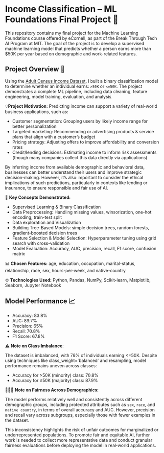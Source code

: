 # Income Classification – ML Foundations Final Project 💼

This repository contains my final project for the Machine Learning Foundations course offered by eCornell, as part of the Break Through Tech AI Program at MIT. 
The goal of the project is to develop a supervised machine learning model that predicts whether a person earns more than $50K per year based on demographic and work-related features.

## Project Overview 📌
Using the [Adult Census Income Dataset](https://www.kaggle.com/datasets/uciml/adult-census-income), I built a binary classification model to determine whether an individual earns: `>50K` or `<=50K`. 
The project demonstrates a complete ML pipeline, including data cleaning, feature engineering, model training, evaluation, and analysis.

💡**Project Motivation:**
Predicting income can support a variety of real-world business applications, such as:

- Customer segmentation: Grouping users by likely income range for better personalization
- Targeted marketing: Recommending or advertising products & service plans that align with a customer’s budget
- Pricing strategy: Adjusting offers to improve affordability and conversion rates
- Credit/lending decisions: Estimating income to inform risk assessments (though many companies collect this data directly via applications)

By inferring income from available demographic and behavioral data, businesses can better understand their users and improve strategic decision-making. However, it’s also important to consider the ethical 
implications of such predictions, particularly in contexts like lending or insurance, to ensure responsible and fair use of AI.

🧠 **Key Concepts Demonstrated:**
- Supervised Learning & Binary Classification
- Data Preprocessing: Handling missing values, winsorization, one-hot encoding, train-test split
- Data exploration and Visualization
- Building Tree-Based Models: simple decision trees, random forests, gradient-boosted decision trees
- Feature Selection & Model Selection: Hyperparameter tuning using grid search with cross-validation
- Model Evaluation: Accuracy, AUC, precision, recall, F1 score, confusion matrix

📊 **Chosen Features:** age, education, occupation, marital-status, relationship, race, sex, hours-per-week, and native-country

⚙️ **Technologies Used:** Python, Pandas, NumPy, Scikit-learn, Matplotlib, Seaborn, Jupyter Notebook

## Model Performance 📈
- Accuracy: 83.8%
- AUC: 89.7%
- Precision: 65%
- Recall: 70.8%
- F1 Score: 67.8%

⚠️ **Note on Class Imbalance**: 

The dataset is imbalanced, with 76% of individuals earning <=50K. Despite using techniques like class_weight='balanced' and resampling, model performance remains uneven across 
classes:
- Accuracy for >50K (minority) class: 70.8%
- Accuracy for ≤50K (majority) class: 87.9%
  
🧑🏽‍⚖️ **Note on Fairness Across Demographics**:

The model performs relatively well and consistently across different demographic groups, including protected attributes such as `sex`, `race`, and `native country`, in terms of overall accuracy and AUC.
However, precision and recall vary across subgroups, especially those with fewer examples in the dataset. 

This inconsistency highlights the risk of unfair outcomes for marginalized or underrepresented populations. To promote fair and equitable AI, further work is needed to collect more representative data and conduct granular fairness evaluations before deploying the model in real-world applications.
